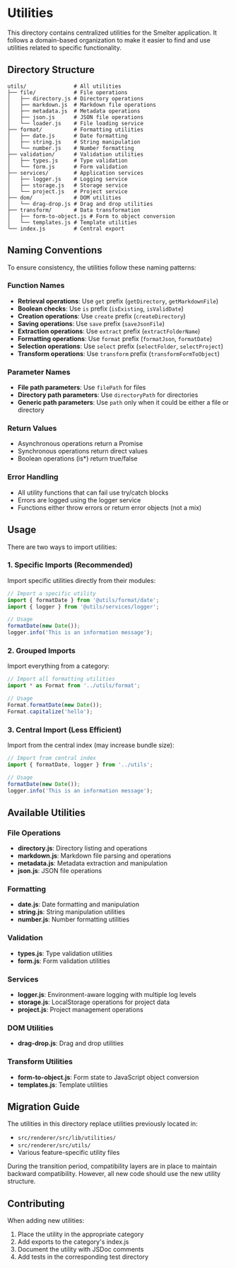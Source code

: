 # Utilities

This directory contains centralized utilities for the Smelter application. It follows a domain-based organization to make it easier to find and use utilities related to specific functionality.

## Directory Structure

```
utils/               # All utilities
├── file/            # File operations
│   ├── directory.js # Directory operations
│   ├── markdown.js  # Markdown file operations
│   ├── metadata.js  # Metadata operations
│   ├── json.js      # JSON file operations
│   └── loader.js    # File loading service
├── format/          # Formatting utilities
│   ├── date.js      # Date formatting
│   ├── string.js    # String manipulation
│   └── number.js    # Number formatting
├── validation/      # Validation utilities
│   ├── types.js     # Type validation
│   └── form.js      # Form validation
├── services/        # Application services
│   ├── logger.js    # Logging service
│   ├── storage.js   # Storage service
│   └── project.js   # Project service
├── dom/             # DOM utilities
│   └── drag-drop.js # Drag and drop utilities
├── transform/       # Data transformation
│   ├── form-to-object.js # Form to object conversion
│   └── templates.js # Template utilities
└── index.js         # Central export
```

## Naming Conventions

To ensure consistency, the utilities follow these naming patterns:

### Function Names

- **Retrieval operations**: Use `get` prefix (`getDirectory`, `getMarkdownFile`)
- **Boolean checks**: Use `is` prefix (`isExisting`, `isValidDate`)
- **Creation operations**: Use `create` prefix (`createDirectory`)
- **Saving operations**: Use `save` prefix (`saveJsonFile`)
- **Extraction operations**: Use `extract` prefix (`extractFolderName`)
- **Formatting operations**: Use `format` prefix (`formatJson`, `formatDate`)
- **Selection operations**: Use `select` prefix (`selectFolder`, `selectProject`)
- **Transform operations**: Use `transform` prefix (`transformFormToObject`)

### Parameter Names

- **File path parameters**: Use `filePath` for files
- **Directory path parameters**: Use `directoryPath` for directories
- **Generic path parameters**: Use `path` only when it could be either a file or directory

### Return Values

- Asynchronous operations return a Promise
- Synchronous operations return direct values
- Boolean operations (is*) return true/false

### Error Handling

- All utility functions that can fail use try/catch blocks
- Errors are logged using the logger service
- Functions either throw errors or return error objects (not a mix)

## Usage

There are two ways to import utilities:

### 1. Specific Imports (Recommended)

Import specific utilities directly from their modules:

```javascript
// Import a specific utility
import { formatDate } from '@utils/format/date';
import { logger } from '@utils/services/logger';

// Usage
formatDate(new Date());
logger.info('This is an information message');
```

### 2. Grouped Imports

Import everything from a category:

```javascript
// Import all formatting utilities
import * as Format from '../utils/format';

// Usage
Format.formatDate(new Date());
Format.capitalize('hello');
```

### 3. Central Import (Less Efficient)

Import from the central index (may increase bundle size):

```javascript
// Import from central index
import { formatDate, logger } from '../utils';

// Usage
formatDate(new Date());
logger.info('This is an information message');
```

## Available Utilities

### File Operations

- **directory.js**: Directory listing and operations
- **markdown.js**: Markdown file parsing and operations
- **metadata.js**: Metadata extraction and manipulation
- **json.js**: JSON file operations

### Formatting

- **date.js**: Date formatting and manipulation
- **string.js**: String manipulation utilities
- **number.js**: Number formatting utilities

### Validation

- **types.js**: Type validation utilities
- **form.js**: Form validation utilities

### Services

- **logger.js**: Environment-aware logging with multiple log levels
- **storage.js**: LocalStorage operations for project data
- **project.js**: Project management operations

### DOM Utilities

- **drag-drop.js**: Drag and drop utilities

### Transform Utilities

- **form-to-object.js**: Form state to JavaScript object conversion
- **templates.js**: Template utilities

## Migration Guide

The utilities in this directory replace utilities previously located in:

- `src/renderer/src/lib/utilities/`
- `src/renderer/src/utils/`
- Various feature-specific utility files

During the transition period, compatibility layers are in place to maintain backward compatibility. However, all new code should use the new utility structure.

## Contributing

When adding new utilities:

1. Place the utility in the appropriate category
2. Add exports to the category's index.js
3. Document the utility with JSDoc comments
4. Add tests in the corresponding test directory
